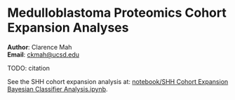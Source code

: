 # Medulloblastoma Proteomics Cohort Expansion Analyses

**Author**: Clarence Mah<br>
**Email**: ckmah@ucsd.edu

TODO: citation

See the SHH cohort expansion analysis at: [notebook/SHH Cohort Expansion Bayesian Classifier Analysis.ipynb](notebooks/SHH%20Cohort%20Expansion%20Bayesian%20Classifier%20Analysis.ipynb).
